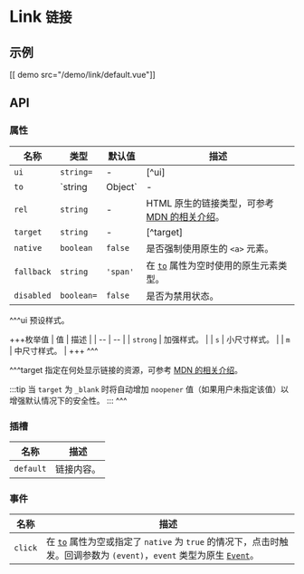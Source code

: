 # Link <small>链接</small>

## 示例

[[ demo src="/demo/link/default.vue"]]

## API

### 属性

| 名称 | 类型 | 默认值 | 描述 |
| -- | -- | -- | -- |
| ``ui`` | `string=` | - | [^ui] |
| ``to`` | `string | Object` | - | 链接路径。当配合 Vue Router 使用时，会透传到 [`<router-link>`](https://router.vuejs.org/zh/api/#router-link) 的[同名属性](https://router.vuejs.org/zh/api/#to)；否则只支持 `string` 类型，输出到 `<a>` 元素的 `href` 属性中。 |
| ``rel`` | `string` | - | HTML 原生的链接类型，可参考 [MDN 的相关介绍](https://developer.mozilla.org/zh-CN/docs/Web/HTML/Link_types)。 |
| ``target`` | `string` | - | [^target] |
| ``native`` | `boolean` | `false` | 是否强制使用原生的 `<a>` 元素。 |
| ``fallback`` | `string` | `'span'` | 在 [`to`](#props-to) 属性为空时使用的原生元素类型。 |
| ``disabled`` | `boolean=` | `false` | 是否为禁用状态。 |

^^^ui
预设样式。

+++枚举值
| 值 | 描述 |
| -- | -- |
| `strong` | 加强样式。 |
| `s` | 小尺寸样式。 |
| `m` | 中尺寸样式。 |
+++
^^^

^^^target
指定在何处显示链接的资源，可参考 [MDN 的相关介绍](https://developer.mozilla.org/zh-CN/docs/Web/HTML/Element/a#attr-target)。

:::tip
当 `target` 为 `_blank` 时将自动增加 `noopener` 值（如果用户未指定该值）以增强默认情况下的安全性。
:::
^^^

### 插槽

| 名称 | 描述 |
| -- | -- |
| ``default`` | 链接内容。 |

### 事件

| 名称 | 描述 |
| -- | -- |
| ``click`` | 在 [`to`](#props-to) 属性为空或指定了 `native` 为 `true` 的情况下，点击时触发。回调参数为 `(event)`，`event` 类型为原生 [`Event`](https://developer.mozilla.org/zh-CN/docs/Web/Events/click)。 |
